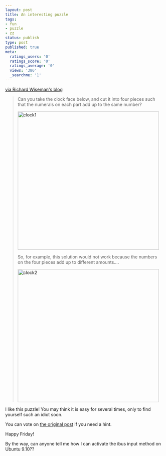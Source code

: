 ```yaml
---
layout: post
title: An interesting puzzle
tags:
- fun
- puzzle
- zz
status: publish
type: post
published: true
meta:
  ratings_users: '0'
  ratings_score: '0'
  ratings_average: '0'
  views: '386'
  _searchme: '1'
---
```

<a href="http://richardwiseman.wordpress.com/" target="_blank">via Richard Wiseman's blog</a>
<blockquote>Can you take the clock face below, and cut it into four pieces such that the numerals on each part add up to the same number?

<a rel="attachment wp-att-1114" href="http://azaleasays.com/wp-content/uploads/2010/07/clock2.jpg2009/09/25/an-interesting-puzzle/clock1/"><img class="aligncenter size-full wp-image-1114" title="clock1" src="http://azaleasays.com/wp-content/uploads/2010/07/clock1.jpg" alt="clock1" width="450" height="441" /></a>

So, for example, this solution would not work because the numbers on the four pieces add up to different amounts….

<a rel="attachment wp-att-1115" href="http://azaleasays.com/wp-content/uploads/2010/07/clock2.jpg2009/09/25/an-interesting-puzzle/clock2/"><img class="aligncenter size-full wp-image-1115" title="clock2" src="http://azaleasays.com/wp-content/uploads/2010/07/clock2.jpg" alt="clock2" width="450" height="424" /></a></blockquote>
I like this puzzle! You may think it is easy for several times, only to find yourself such an idiot soon.

You can vote on <a href="http://richardwiseman.wordpress.com/2009/09/25/its-the-friday-puzzle-26/" target="_blank">the original post</a> if you need a hint.

Happy Friday!

By the way, can anyone  tell me how I can activate the ibus input method on Ubuntu 9.10??
